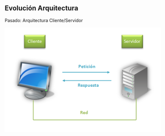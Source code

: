##  Evolución Arquitectura

Pasado: Arquitectura Cliente/Servidor

<img src="../images/cs1.png" alt="Cliente Servidor" style="width: 500px;"/>